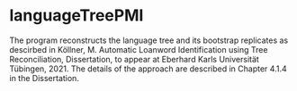 # languageTreePMI

The program reconstructs the language tree and its bootstrap replicates as descirbed in Köllner, M. Automatic Loanword Identification using Tree Reconciliation, Dissertation, to appear at Eberhard Karls Universität Tübingen, 2021.
The details of the approach are described in Chapter 4.1.4 in the Dissertation.

